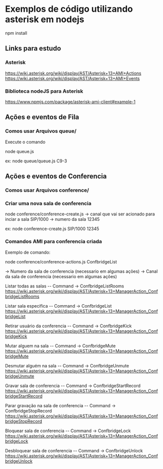 # Exemplos de código utilizando asterisk em nodejs
npm install

## Links para estudo 
### Asterisk
https://wiki.asterisk.org/wiki/display/AST/Asterisk+13+AMI+Actions
https://wiki.asterisk.org/wiki/display/AST/Asterisk+13+AMI+Events

### Biblioteca nodeJS para Asterisk

https://www.npmjs.com/package/asterisk-ami-client#example-1




## Ações e eventos de Fila

### Comos usar Arquivos queue/
Execute o comando  

node queue.js <nomedafila>

ex: node queue/queue.js C9-3


## Ações e eventos de Conferencia

### Comos usar Arquivos conference/

### Criar uma nova sala de conferencia 

node conference/conference-create.js <channel> <data>
<channel> -> canal que vai ser acionado para inciar a sala SIP/1000
<data> -> numero da sala 12345

ex: node conference-create.js SIP/1000 12345


### Comandos AMI para conferencia criada

Exemplo de comando: 

node conference/conference-actions.js ConfbridgeList <conference> <channel>

<conference> -> Numero da sala de conferencia (necessario em algumas ações)
<channel> -> Canal da sala de conferencia (necessario em algumas ações)


Listar todas as salas -- Command -> ConfbridgeListRooms
https://wiki.asterisk.org/wiki/display/AST/Asterisk+13+ManagerAction_ConfbridgeListRooms

Listar sala especifica -- Command -> ConfbridgeList
https://wiki.asterisk.org/wiki/display/AST/Asterisk+13+ManagerAction_ConfbridgeList

Retirar usuário da conferencia -- Command -> ConfbridgeKick
https://wiki.asterisk.org/wiki/display/AST/Asterisk+13+ManagerAction_ConfbridgeKick

Mutar alguem na sala -- Command -> ConfbridgeMute
https://wiki.asterisk.org/wiki/display/AST/Asterisk+13+ManagerAction_ConfbridgeMute

Desmutar alguém na sala -- Command -> ConfbridgeUnmute
https://wiki.asterisk.org/wiki/display/AST/Asterisk+13+ManagerAction_ConfbridgeUnmute

Gravar sala de conferencia -- Command -> ConfbridgeStartRecord
https://wiki.asterisk.org/wiki/display/AST/Asterisk+13+ManagerAction_ConfbridgeStartRecord

Parar gravação na sala de conferencia -- Command -> ConfbridgeStopRecord
https://wiki.asterisk.org/wiki/display/AST/Asterisk+13+ManagerAction_ConfbridgeStopRecord

Bloquear sala de conferencia -- Command -> ConfbridgeLock
https://wiki.asterisk.org/wiki/display/AST/Asterisk+13+ManagerAction_ConfbridgeLock

Desbloquear sala de conferencia -- Command -> ConfbridgeUnlock
https://wiki.asterisk.org/wiki/display/AST/Asterisk+13+ManagerAction_ConfbridgeUnlock

